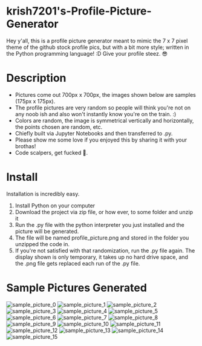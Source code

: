 # krish7201's-Profile-Picture-Generator
Hey y'all, this is a profile picture generator meant to mimic the 7 x 7 pixel theme of the github stock profile pics, but with a bit more style; written in the Python programming language! :D Give your profile steez. 😎

# Description
- Pictures come out 700px x 700px, the images shown below are samples (175px x 175px).
- The profile pictures are very random so people will think you're not on any noob ish and also won't instantly know you're on the train. :)
- Colors are random, the image is symmetrical vertically and horizontally, the points chosen are random, etc.
- Chiefly built via Jupyter Notebooks and then transferred to .py. 
- Please show me some love if you enjoyed this by sharing it with your brothas!
- Code scalpers, get fucked 🖕.

# Install
Installation is incredibly easy. 
1. Install Python on your computer 
2. Download the project via zip file, or how ever, to some folder and unzip it
3. Run the .py file with the python interpreter you just installed and the picture will be generated. 
4. The file will be named profile_picture.png and stored in the folder you unzipped the code in.
5. If you're not satisfied with that randomization, run the .py file again. The display shown is only temporary, it takes up no hard drive space, and the .png file gets replaced each run of the .py file.

# Sample Pictures Generated
![sample_picture_0](https://user-images.githubusercontent.com/44722635/230249581-55f6e959-6f46-4ce4-bc5d-173ebd628da8.png)
![sample_picture_1](https://user-images.githubusercontent.com/44722635/230249583-50cbd36b-3c18-427f-ade2-947b25d0230a.png)
![sample_picture_2](https://user-images.githubusercontent.com/44722635/230249585-a0d2dac0-4ac1-4bd5-a313-54bd2cba0631.png)
![sample_picture_3](https://user-images.githubusercontent.com/44722635/230249588-edaf5355-16eb-4227-9313-985068f6b4ea.png)
![sample_picture_4](https://user-images.githubusercontent.com/44722635/230249589-16691bc0-ae68-46ef-84d3-6921d50e4ac6.png)
![sample_picture_5](https://user-images.githubusercontent.com/44722635/230249591-d265326c-9f89-4968-bcd4-3ee572350a20.png)
![sample_picture_6](https://user-images.githubusercontent.com/44722635/230249593-b300e521-f025-404f-9d86-f20cbaebbe11.png)
![sample_picture_7](https://user-images.githubusercontent.com/44722635/230249594-e55c4dd1-8728-4e14-bf8d-03741e1b5d0e.png)
![sample_picture_8](https://user-images.githubusercontent.com/44722635/230249595-3c313ef8-c606-4762-8e48-89b8e6fcaa9e.png)
![sample_picture_9](https://user-images.githubusercontent.com/44722635/230249597-0c318afa-2fb2-449d-ae59-308bbe593802.png)
![sample_picture_10](https://user-images.githubusercontent.com/44722635/230249598-78309b48-a2ce-4a25-8749-5957883be610.png)
![sample_picture_11](https://user-images.githubusercontent.com/44722635/230249601-24648735-104f-42c0-b401-b2ccc6a43d84.png)
![sample_picture_12](https://user-images.githubusercontent.com/44722635/230249602-e76bba6e-3053-4898-a04d-3af9f2885b85.png)
![sample_picture_13](https://user-images.githubusercontent.com/44722635/230249603-e9594b2a-c5cd-4ebd-8680-34ce3f153538.png)
![sample_picture_14](https://user-images.githubusercontent.com/44722635/230249606-cdbaa1f0-d55f-40b6-bd1c-3062d350f1cd.png)
![sample_picture_15](https://user-images.githubusercontent.com/44722635/230249608-1d9f70d5-1945-4d09-83c9-061bc1948929.png)
